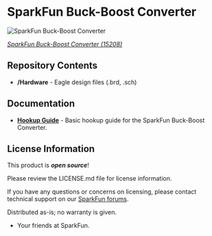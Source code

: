 SparkFun Buck-Boost Converter
========================================

![SparkFun Buck-Boost Converter](https://cdn.sparkfun.com/assets/learn_tutorials/8/9/5/15208-SparkFun_Buck-Boost_Converter-01.jpg)

[*SparkFun Buck-Boost Converter (15208)*](https://www.sparkfun.com/products/15208)

<Basic description of the part.>

Repository Contents
-------------------

* **/Hardware** - Eagle design files (.brd, .sch)

Documentation
--------------
* **[Hookup Guide](https://learn.sparkfun.com/tutorials/buck-boost-hookup-guide)** - Basic hookup guide for the SparkFun Buck-Boost Converter.

License Information
-------------------

This product is _**open source**_!

Please review the LICENSE.md file for license information.

If you have any questions or concerns on licensing, please contact technical support on our [SparkFun forums](https://forum.sparkfun.com/viewforum.php?f=152).

Distributed as-is; no warranty is given.

- Your friends at SparkFun.

_<COLLABORATION CREDIT>_
